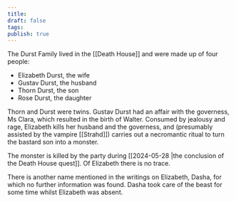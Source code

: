 ```yaml
---
title: 
draft: false
tags: 
publish: true
---
```

The Durst Family lived in the [[Death House]] and were made up of four people:

* Elizabeth Durst, the wife
* Gustav Durst, the husband
* Thorn Durst, the son
* Rose Durst, the daughter
 
Thorn and Durst were twins. 
 Gustav Durst had an affair with the governess, Ms Clara, which resulted in the birth of Walter. Consumed by jealousy and rage, Elizabeth kills her husband and the governess, and (presumably assisted by the vampire [[Strahd]]) carries out a necromantic ritual to turn the bastard son into a monster.

The monster is killed by the party during [[2024-05-28 |the conclusion of the Death House quest]]. Of Elizabeth there is no trace.

There is another name mentioned in the writings on Elizabeth, Dasha, for which no further information was found. Dasha took care of the beast for some time whilst Elizabeth was absent.